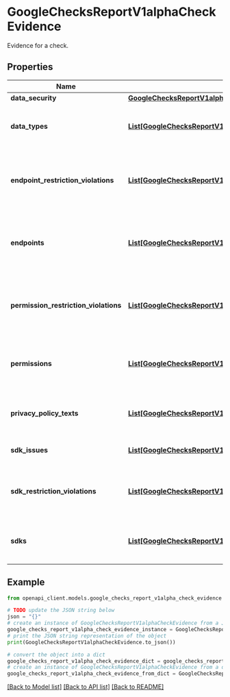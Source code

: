 # GoogleChecksReportV1alphaCheckEvidence

Evidence for a check.

## Properties

Name | Type | Description | Notes
------------ | ------------- | ------------- | -------------
**data_security** | [**GoogleChecksReportV1alphaCheckDataSecurityEvidence**](GoogleChecksReportV1alphaCheckDataSecurityEvidence.md) |  | [optional] 
**data_types** | [**List[GoogleChecksReportV1alphaCheckDataTypeEvidence]**](GoogleChecksReportV1alphaCheckDataTypeEvidence.md) | Evidence concerning data types found in your app. | [optional] 
**endpoint_restriction_violations** | [**List[GoogleChecksReportV1alphaCheckEndpointRestrictionViolationEvidence]**](GoogleChecksReportV1alphaCheckEndpointRestrictionViolationEvidence.md) | Evidence collected from endpoint restriction violation analysis. | [optional] 
**endpoints** | [**List[GoogleChecksReportV1alphaCheckEndpointEvidence]**](GoogleChecksReportV1alphaCheckEndpointEvidence.md) | Evidence concerning endpoints that were contacted by your app. | [optional] 
**permission_restriction_violations** | [**List[GoogleChecksReportV1alphaCheckPermissionRestrictionViolationEvidence]**](GoogleChecksReportV1alphaCheckPermissionRestrictionViolationEvidence.md) | Evidence collected from permission restriction violation analysis. | [optional] 
**permissions** | [**List[GoogleChecksReportV1alphaCheckPermissionEvidence]**](GoogleChecksReportV1alphaCheckPermissionEvidence.md) | Evidence concerning permissions that were found in your app. | [optional] 
**privacy_policy_texts** | [**List[GoogleChecksReportV1alphaCheckPrivacyPolicyTextEvidence]**](GoogleChecksReportV1alphaCheckPrivacyPolicyTextEvidence.md) | Evidence collected from your privacy policy(s). | [optional] 
**sdk_issues** | [**List[GoogleChecksReportV1alphaCheckSdkIssueEvidence]**](GoogleChecksReportV1alphaCheckSdkIssueEvidence.md) | Evidence concerning SDK issues. | [optional] 
**sdk_restriction_violations** | [**List[GoogleChecksReportV1alphaCheckSdkRestrictionViolationEvidence]**](GoogleChecksReportV1alphaCheckSdkRestrictionViolationEvidence.md) | Evidence collected from SDK restriction violation analysis. | [optional] 
**sdks** | [**List[GoogleChecksReportV1alphaCheckSdkEvidence]**](GoogleChecksReportV1alphaCheckSdkEvidence.md) | Evidence concerning SDKs that were found in your app. | [optional] 

## Example

```python
from openapi_client.models.google_checks_report_v1alpha_check_evidence import GoogleChecksReportV1alphaCheckEvidence

# TODO update the JSON string below
json = "{}"
# create an instance of GoogleChecksReportV1alphaCheckEvidence from a JSON string
google_checks_report_v1alpha_check_evidence_instance = GoogleChecksReportV1alphaCheckEvidence.from_json(json)
# print the JSON string representation of the object
print(GoogleChecksReportV1alphaCheckEvidence.to_json())

# convert the object into a dict
google_checks_report_v1alpha_check_evidence_dict = google_checks_report_v1alpha_check_evidence_instance.to_dict()
# create an instance of GoogleChecksReportV1alphaCheckEvidence from a dict
google_checks_report_v1alpha_check_evidence_from_dict = GoogleChecksReportV1alphaCheckEvidence.from_dict(google_checks_report_v1alpha_check_evidence_dict)
```
[[Back to Model list]](../README.md#documentation-for-models) [[Back to API list]](../README.md#documentation-for-api-endpoints) [[Back to README]](../README.md)


